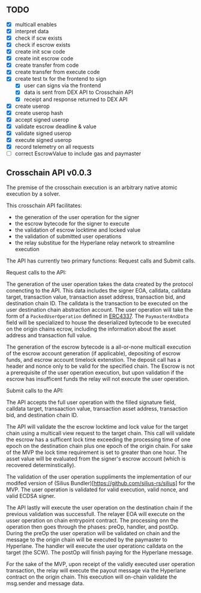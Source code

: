 ## TODO
- [x] multicall enables
- [x] interpret data
- [x] check if scw exists
- [x] check if escrow exists
- [x] create init scw code
- [x] create init escrow code
- [x] create transfer from code
- [x] create transfer from execute code
- [x] create test tx for the frontend to sign
  - [x] user can signs via the frontend
  - [x] data is sent from DEX API to Crosschain API
  - [x] receipt and response returned to DEX API
- [x] create userop
- [x] create userop hash
- [x] accept signed userop
- [x] validate escrow deadline & value
- [x] validate signed userop
- [x] execute signed userop
- [x] record telemetry on all requests
- [ ] correct EscrowValue to include gas and paymaster

## Crosschain API v0.0.3

The premise of the crosschain execution is an arbitrary native atomic execution by a solver.

This crosschain API facilitates:
- the generation of the user operation for the signer
- the escrow bytecode for the signer to execute
- the validation of escrow locktime and locked value
- the validation of submitted user operations
- the relay substitue for the Hyperlane relay network to streamline execution

The API has currently two primary functions: Request calls and Submit calls.

Request calls to the API:

The generation of the user operation takes the data created by the protocol conencting to the API. This data includes the signer EOA, calldata, calldata target, transaction value, transaction asset address, transaction bid, and destination chain ID. The calldata is the transaction to be executed on the user destination chain abstraction account. The user operation will take the form of a `PackedUserOperation` defined in [ERC4337](https://eips.ethereum.org/EIPS/eip-4337). The `PaymasterAndData` field will be specialized to house the deserialized bytecode to be executed on the origin chains ecrow, including the information about the asset address and transaction full value.

The generation of the escrow bytecode is a all-or-none multicall execution of the escrow account generation (if applicable), depositing of escrow funds, and escrow account timelock extenstion. The deposit call has a header and nonce only to be valid for the specified chain. The Escrow is not a prerequisite of the user operation execution, but upon validation if the escrow has insufficent funds the relay will not execute the user operation.

Submit calls to the API:

The API accepts the full user operation with the filled signature field, calldata target, transaaction value, transaction asset address, transaction bid, and destination chain ID.

The API will validate the the escrow locktime and lock value for the target chain using a multicall view request to the target chain. This call will validate the escrow has a sufficent lock time exceeding the processing time of one epoch on the destination chain plus one epoch of the origin chain. For sake of the MVP the lock time requirement is set to greater than one hour. The asset value will be evaluated from the signer's escrow account (which is recovered determinstically).

The validation of the user operation suppliments the implementation of our modifed version of (Silius Bundler)[https://github.com/silius-rs/silius] for the MVP. The user operation is validated for valid execution, valid nonce, and valid ECDSA signer.

The API lastly will execute the user operation on the destination chain if the previous validation was successfull. The relayer EOA will execute on the usser operation on chain entrypoint contract. The processing onn the operation then goes through the phases: preOp, handler, and postOp. During the preOp the user operation will be validated on chain and the message to the origin chain will be executed by the paymaster to Hyperlane. The handler will execute the user operationc calldata on the target (the SCW). The postOp will finish paying for the Hyperlane message.

For the sake of the MVP, upon receipt of the validly executed user operation transaction, the relay will execute the payout message via the Hyperlane contract on the origin chain. This execution will on-chain validate the msg.sender and message data.